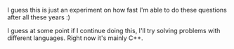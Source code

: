 I guess this is just an experiment on how fast I'm able to do these questions after all these years :)

I guess at some point if I continue doing this, I'll try solving problems with different languages. Right now it's mainly C++.
